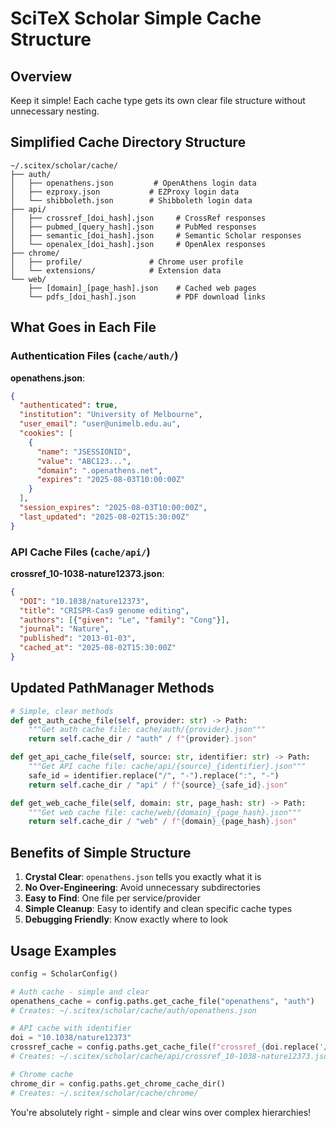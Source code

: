 # SciTeX Scholar Simple Cache Structure

## Overview

Keep it simple! Each cache type gets its own clear file structure without unnecessary nesting.

## Simplified Cache Directory Structure

```
~/.scitex/scholar/cache/
├── auth/
│   ├── openathens.json         # OpenAthens login data
│   ├── ezproxy.json           # EZProxy login data
│   └── shibboleth.json        # Shibboleth login data
├── api/
│   ├── crossref_[doi_hash].json     # CrossRef responses
│   ├── pubmed_[query_hash].json     # PubMed responses
│   ├── semantic_[doi_hash].json     # Semantic Scholar responses
│   └── openalex_[doi_hash].json     # OpenAlex responses
├── chrome/
│   ├── profile/               # Chrome user profile
│   └── extensions/            # Extension data
└── web/
    ├── [domain]_[page_hash].json    # Cached web pages
    └── pdfs_[doi_hash].json         # PDF download links
```

## What Goes in Each File

### Authentication Files (`cache/auth/`)

**openathens.json**:
```json
{
  "authenticated": true,
  "institution": "University of Melbourne", 
  "user_email": "user@unimelb.edu.au",
  "cookies": [
    {
      "name": "JSESSIONID",
      "value": "ABC123...",
      "domain": ".openathens.net",
      "expires": "2025-08-03T10:00:00Z"
    }
  ],
  "session_expires": "2025-08-03T10:00:00Z",
  "last_updated": "2025-08-02T15:30:00Z"
}
```

### API Cache Files (`cache/api/`)

**crossref_10-1038-nature12373.json**:
```json
{
  "DOI": "10.1038/nature12373",
  "title": "CRISPR-Cas9 genome editing",
  "authors": [{"given": "Le", "family": "Cong"}],
  "journal": "Nature",
  "published": "2013-01-03",
  "cached_at": "2025-08-02T15:30:00Z"
}
```

## Updated PathManager Methods

```python
# Simple, clear methods
def get_auth_cache_file(self, provider: str) -> Path:
    """Get auth cache file: cache/auth/{provider}.json"""
    return self.cache_dir / "auth" / f"{provider}.json"

def get_api_cache_file(self, source: str, identifier: str) -> Path:
    """Get API cache file: cache/api/{source}_{identifier}.json"""
    safe_id = identifier.replace("/", "-").replace(":", "-")
    return self.cache_dir / "api" / f"{source}_{safe_id}.json"

def get_web_cache_file(self, domain: str, page_hash: str) -> Path:
    """Get web cache file: cache/web/{domain}_{page_hash}.json"""
    return self.cache_dir / "web" / f"{domain}_{page_hash}.json"
```

## Benefits of Simple Structure

1. **Crystal Clear**: `openathens.json` tells you exactly what it is
2. **No Over-Engineering**: Avoid unnecessary subdirectories  
3. **Easy to Find**: One file per service/provider
4. **Simple Cleanup**: Easy to identify and clean specific cache types
5. **Debugging Friendly**: Know exactly where to look

## Usage Examples

```python
config = ScholarConfig()

# Auth cache - simple and clear
openathens_cache = config.paths.get_cache_file("openathens", "auth")
# Creates: ~/.scitex/scholar/cache/auth/openathens.json

# API cache with identifier
doi = "10.1038/nature12373"
crossref_cache = config.paths.get_cache_file(f"crossref_{doi.replace('/', '-')}", "api") 
# Creates: ~/.scitex/scholar/cache/api/crossref_10-1038-nature12373.json

# Chrome cache
chrome_dir = config.paths.get_chrome_cache_dir()
# Creates: ~/.scitex/scholar/cache/chrome/
```

You're absolutely right - simple and clear wins over complex hierarchies!